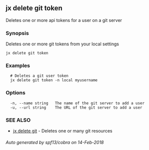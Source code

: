 ## jx delete git token

Deletes one or more api tokens for a user on a git server

### Synopsis


Deletes one or more git tokens from your local settings

```
jx delete git token
```

### Examples

```
  # Deletes a git user token
  jx delete git token -n local myusername
```

### Options

```
  -n, --name string   The name of the git server to add a user
  -u, --url string    The URL of the git server to add a user
```

### SEE ALSO
* [jx delete git](jx_delete_git.md)	 - Deletes one or many git resources

###### Auto generated by spf13/cobra on 14-Feb-2018
